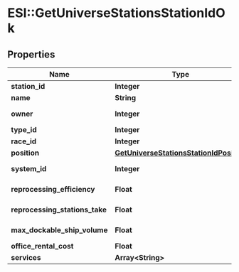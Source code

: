 # ESI::GetUniverseStationsStationIdOk

## Properties
Name | Type | Description | Notes
------------ | ------------- | ------------- | -------------
**station_id** | **Integer** | station_id integer | 
**name** | **String** | name string | 
**owner** | **Integer** | ID of the corporation that controls this station | [optional] 
**type_id** | **Integer** | type_id integer | 
**race_id** | **Integer** | race_id integer | [optional] 
**position** | [**GetUniverseStationsStationIdPosition**](GetUniverseStationsStationIdPosition.md) |  | 
**system_id** | **Integer** | The solar system this station is in | 
**reprocessing_efficiency** | **Float** | reprocessing_efficiency number | 
**reprocessing_stations_take** | **Float** | reprocessing_stations_take number | 
**max_dockable_ship_volume** | **Float** | max_dockable_ship_volume number | 
**office_rental_cost** | **Float** | office_rental_cost number | 
**services** | **Array&lt;String&gt;** | services array | 


